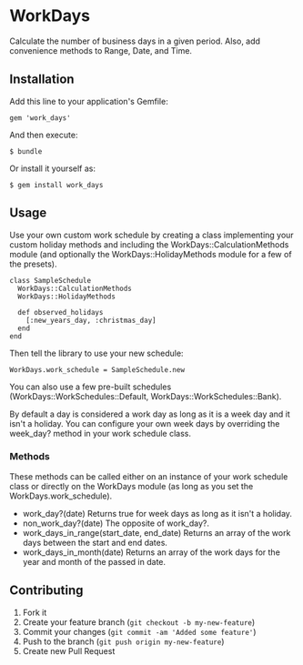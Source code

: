 # WorkDays

Calculate the number of business days in a given period.  Also, add convenience methods to Range, Date, and Time.

## Installation

Add this line to your application's Gemfile:

    gem 'work_days'

And then execute:

    $ bundle

Or install it yourself as:

    $ gem install work_days

## Usage

Use your own custom work schedule by creating a class implementing 
your custom holiday methods and including the WorkDays::CalculationMethods module
(and optionally the WorkDays::HolidayMethods module for a few of the presets). 

    class SampleSchedule
      WorkDays::CalculationMethods
      WorkDays::HolidayMethods

      def observed_holidays
        [:new_years_day, :christmas_day]
      end
    end

Then tell the library to use your new schedule:

    WorkDays.work_schedule = SampleSchedule.new

You can also use a few pre-built schedules (WorkDays::WorkSchedules::Default, WorkDays::WorkSchedules::Bank).

By default a day is considered a work day as long as it is a week day and it isn't a holiday.
You can configure your own week days by overriding the week_day? method in your work schedule class.

### Methods

These methods can be called either on an instance of your work schedule class or directly
on the WorkDays module (as long as you set the WorkDays.work_schedule).

* work_day?(date)
  Returns true for week days as long as it isn't a holiday.
* non_work_day?(date)
  The opposite of work_day?.
* work_days_in_range(start_date, end_date)
  Returns an array of the work days between the start and end dates.
* work_days_in_month(date)
  Returns an array of the work days for the year and month of the passed in date.

## Contributing

1. Fork it
2. Create your feature branch (`git checkout -b my-new-feature`)
3. Commit your changes (`git commit -am 'Added some feature'`)
4. Push to the branch (`git push origin my-new-feature`)
5. Create new Pull Request
